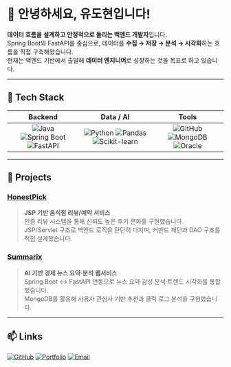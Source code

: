 # 👋 안녕하세요, 유도현입니다!

**데이터 흐름을 설계하고 안정적으로 돌리는 백엔드 개발자**입니다.  
Spring Boot와 FastAPI를 중심으로, 데이터를 **수집 → 저장 → 분석 → 시각화**하는 흐름을 직접 구축해왔습니다.  
현재는 백엔드 기반에서 출발해 **데이터 엔지니어**로 성장하는 것을 목표로 하고 있습니다.

---

## 🧠 Tech Stack

<div align="center">

| Backend | Data / AI | Tools |
|:--:|:--:|:--:|
| ![Java](https://img.shields.io/badge/Java-007396?style=for-the-badge&logo=openjdk&logoColor=white) ![Spring Boot](https://img.shields.io/badge/SpringBoot-6DB33F?style=for-the-badge&logo=springboot&logoColor=white) ![FastAPI](https://img.shields.io/badge/FastAPI-009688?style=for-the-badge&logo=fastapi&logoColor=white) | ![Python](https://img.shields.io/badge/Python-3776AB?style=for-the-badge&logo=python&logoColor=white) ![Pandas](https://img.shields.io/badge/Pandas-150458?style=for-the-badge&logo=pandas&logoColor=white) ![Scikit-learn](https://img.shields.io/badge/Scikit--learn-F7931E?style=for-the-badge&logo=scikitlearn&logoColor=white) | ![GitHub](https://img.shields.io/badge/GitHub-181717?style=for-the-badge&logo=github&logoColor=white) ![MongoDB](https://img.shields.io/badge/MongoDB-47A248?style=for-the-badge&logo=mongodb&logoColor=white) ![Oracle](https://img.shields.io/badge/Oracle-F80000?style=for-the-badge&logo=oracle&logoColor=white) |

</div>

---

## 💼 Projects

### [HonestPick](https://github.com/qwertupoiy/HonestPick)
> **JSP 기반 음식점 리뷰/예약 서비스**  
> 인증 리뷰 시스템을 통해 신뢰도 높은 후기 문화를 구현했습니다.  
> JSP/Servlet 구조로 백엔드 로직을 탄탄히 다지며, 커맨드 패턴과 DAO 구조를 직접 설계했습니다.

### [Summarix](https://github.com/qwertupoiy/Summarix)
> **AI 기반 경제 뉴스 요약·분석 웹서비스**  
> Spring Boot ↔ FastAPI 연동으로 뉴스 요약·감성 분석·트렌드 시각화를 통합했습니다.  
> MongoDB를 활용해 사용자 관심사 기반 추천과 클릭 로그 분석을 구현했습니다.

---

## 📫 Links
[![GitHub](https://img.shields.io/badge/GitHub-181717?style=flat-square&logo=github&logoColor=white)](https://github.com/qwertupoiy)
[![Portfolio](https://img.shields.io/badge/Portfolio-000000?style=flat-square&logo=notion&logoColor=white)](https://qwertupoiy.github.io)
[![Email](https://img.shields.io/badge/Email-2D8CFF?style=flat-square&logo=gmail&logoColor=white)](mailto:you@example.com)
